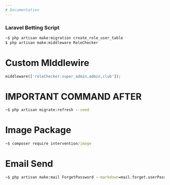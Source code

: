 ```yaml
---
# Documentation
---
```


### Laravel Betting Script

```cmd
~$ php artisan make:migration create_role_user_table
$ php artisan make:middleware RoleChecker

```

# Custom MIddlewire

```php
middleware(['roleChecker:super_admin,admin,club']);
```

# **IMPORTANT COMMAND AFTER**

```cmd
~$ php artisan migrate:refresh --seed
```

# Image Package

```cmd
~$ composer require intervention/image
```

# Email Send

```cmd
~$ php artisan make:mail ForgetPassword --markdown=mail.forget.userPassword
```
